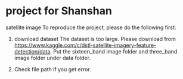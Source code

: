 # project for Shanshan
satellite image
To reproduce the project, please do the following first:
1. download dataset 
The dataset is too large. Please download from https://www.kaggle.com/c/dstl-satellite-imagery-feature-detection/data.
Put the sixteen_band image folder and three_band image folder under data folder.

2. Check file path if you get error. 
